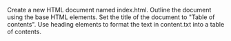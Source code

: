 Create a new HTML document named index.html.
Outline the document using the base HTML elements.
Set the title of the document to "Table of contents".
Use heading elements to format the text in content.txt into a table of contents.